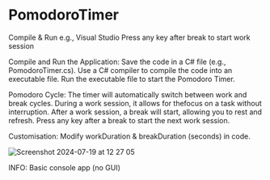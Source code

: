 # PomodoroTimer

Compile & Run e.g., Visual Studio
Press any key after break to start work session

Compile and Run the Application:
Save the code in a C# file (e.g., PomodoroTimer.cs).
Use a C# compiler to compile the code into an executable file.
Run the executable file to start the Pomodoro Timer.

Pomodoro Cycle:
The timer will automatically switch between work and break cycles.
During a work session, it allows for thefocus on a task without interruption.
After a work session, a break will start, allowing you to rest and refresh.
Press any key after a break to start the next work session.

Customisation:
Modify workDuration & breakDuration (seconds) in code.

![Screenshot 2024-07-19 at 12 27 05](https://github.com/user-attachments/assets/332135bb-d874-4945-bf7c-9af5c81de534)


INFO:
Basic console app (no GUI)

